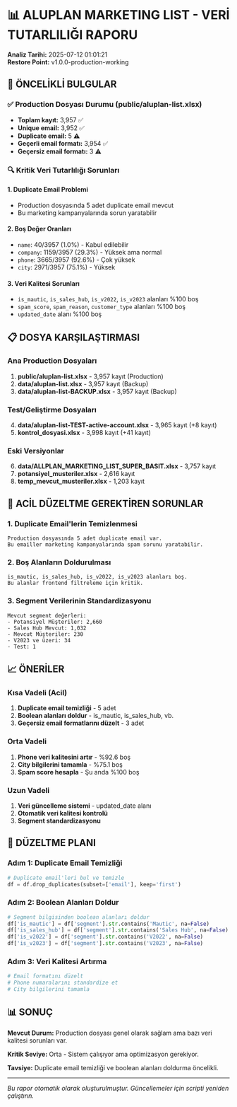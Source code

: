 # 📊 ALUPLAN MARKETING LIST - VERİ TUTARLILIĞI RAPORU
**Analiz Tarihi:** 2025-07-12 01:01:21  
**Restore Point:** v1.0.0-production-working

## 🎯 ÖNCELİKLİ BULGULAR

### ✅ Production Dosyası Durumu (public/aluplan-list.xlsx)
- **Toplam kayıt:** 3,957 ✅
- **Unique email:** 3,952 ✅
- **Duplicate email:** 5 ⚠️
- **Geçerli email formatı:** 3,954 ✅
- **Geçersiz email formatı:** 3 ⚠️

### 🔍 Kritik Veri Tutarlılığı Sorunları

#### 1. **Duplicate Email Problemi**
- Production dosyasında 5 adet duplicate email mevcut
- Bu marketing kampanyalarında sorun yaratabilir

#### 2. **Boş Değer Oranları**
- `name`: 40/3957 (1.0%) - Kabul edilebilir
- `company`: 1159/3957 (29.3%) - Yüksek ama normal
- `phone`: 3665/3957 (92.6%) - Çok yüksek
- `city`: 2971/3957 (75.1%) - Yüksek

#### 3. **Veri Kalitesi Sorunları**
- `is_mautic`, `is_sales_hub`, `is_v2022`, `is_v2023` alanları %100 boş
- `spam_score`, `spam_reason`, `customer_type` alanları %100 boş
- `updated_date` alanı %100 boş

## 📋 DOSYA KARŞILAŞTIRMASI

### Ana Production Dosyaları
1. **public/aluplan-list.xlsx** - 3,957 kayıt (Production)
2. **data/aluplan-list.xlsx** - 3,957 kayıt (Backup)
3. **data/aluplan-list-BACKUP.xlsx** - 3,957 kayıt (Backup)

### Test/Geliştirme Dosyaları
4. **data/aluplan-list-TEST-active-account.xlsx** - 3,965 kayıt (+8 kayıt)
5. **kontrol_dosyasi.xlsx** - 3,998 kayıt (+41 kayıt)

### Eski Versiyonlar
6. **data/ALLPLAN_MARKETING_LIST_SUPER_BASIT.xlsx** - 3,757 kayıt
7. **potansiyel_musteriler.xlsx** - 2,616 kayıt
8. **temp_mevcut_musteriler.xlsx** - 1,203 kayıt

## 🚨 ACİL DÜZELTME GEREKTİREN SORUNLAR

### 1. Duplicate Email'lerin Temizlenmesi
```
Production dosyasında 5 adet duplicate email var.
Bu emailler marketing kampanyalarında spam sorunu yaratabilir.
```

### 2. Boş Alanların Doldurulması
```
is_mautic, is_sales_hub, is_v2022, is_v2023 alanları boş.
Bu alanlar frontend filtreleme için kritik.
```

### 3. Segment Verilerinin Standardizasyonu
```
Mevcut segment değerleri:
- Potansiyel Müşteriler: 2,660
- Sales Hub Mevcut: 1,032
- Mevcut Müşteriler: 230
- V2023 ve üzeri: 34
- Test: 1
```

## 📈 ÖNERİLER

### Kısa Vadeli (Acil)
1. **Duplicate email temizliği** - 5 adet
2. **Boolean alanları doldur** - is_mautic, is_sales_hub, vb.
3. **Geçersiz email formatlarını düzelt** - 3 adet

### Orta Vadeli
1. **Phone veri kalitesini artır** - %92.6 boş
2. **City bilgilerini tamamla** - %75.1 boş
3. **Spam score hesapla** - Şu anda %100 boş

### Uzun Vadeli
1. **Veri güncelleme sistemi** - updated_date alanı
2. **Otomatik veri kalitesi kontrolü**
3. **Segment standardizasyonu**

## 🔧 DÜZELTME PLANI

### Adım 1: Duplicate Email Temizliği
```python
# Duplicate email'leri bul ve temizle
df = df.drop_duplicates(subset=['email'], keep='first')
```

### Adım 2: Boolean Alanları Doldur
```python
# Segment bilgisinden boolean alanları doldur
df['is_mautic'] = df['segment'].str.contains('Mautic', na=False)
df['is_sales_hub'] = df['segment'].str.contains('Sales Hub', na=False)
df['is_v2022'] = df['segment'].str.contains('V2022', na=False)
df['is_v2023'] = df['segment'].str.contains('V2023', na=False)
```

### Adım 3: Veri Kalitesi Artırma
```python
# Email formatını düzelt
# Phone numaralarını standardize et
# City bilgilerini tamamla
```

## 📊 SONUÇ

**Mevcut Durum:** Production dosyası genel olarak sağlam ama bazı veri kalitesi sorunları var.

**Kritik Seviye:** Orta - Sistem çalışıyor ama optimizasyon gerekiyor.

**Tavsiye:** Duplicate email temizliği ve boolean alanları doldurma öncelikli.

---
*Bu rapor otomatik olarak oluşturulmuştur. Güncellemeler için scripti yeniden çalıştırın.*
